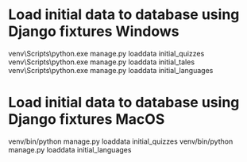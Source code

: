 # Load initial data to database using Django fixtures Windows
venv\Scripts\python.exe manage.py loaddata initial_quizzes
venv\Scripts\python.exe manage.py loaddata initial_tales
venv\Scripts\python.exe manage.py loaddata initial_languages

# Load initial data to database using Django fixtures MacOS
venv/bin/python manage.py loaddata initial_quizzes
venv/bin/python manage.py loaddata initial_languages

